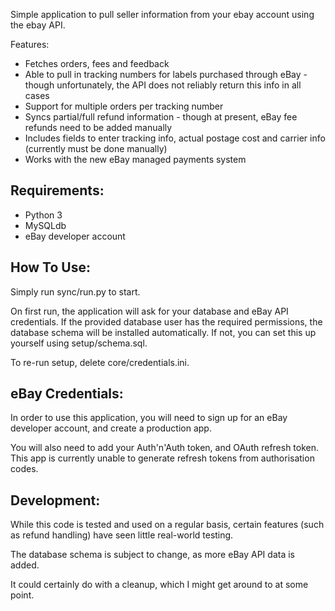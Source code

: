 Simple application to pull seller information from your ebay account using the ebay API.
  
Features:
* Fetches orders, fees and feedback
* Able to pull in tracking numbers for labels purchased through eBay - though unfortunately, the API does not reliably return this info in all cases
* Support for multiple orders per tracking number
* Syncs partial/full refund information - though at present, eBay fee refunds need to be added manually
* Includes fields to enter tracking info, actual postage cost and carrier info (currently must be done manually)
* Works with the new eBay managed payments system

## Requirements:
* Python 3
* MySQLdb
* eBay developer account
  
## How To Use:
Simply run sync/run.py to start.

On first run, the application will ask for your database and eBay API credentials. If the provided database user has the required permissions, the database schema will be installed automatically. If not, you can set this up yourself using setup/schema.sql.

To re-run setup, delete core/credentials.ini.
  
## eBay Credentials:
In order to use this application, you will need to sign up for an eBay developer account, and create a production app.  

You will also need to add your Auth'n'Auth token, and OAuth refresh token. This app is currently unable to generate refresh tokens from authorisation codes.

## Development:
While this code is tested and used on a regular basis, certain features (such as refund handling) have seen little real-world testing.

The database schema is subject to change, as more eBay API data is added.

It could certainly do with a cleanup, which I might get around to at some point.